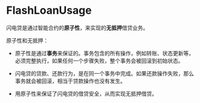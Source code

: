 # FlashLoanUsage

闪电贷是通过智能合约的**原子性**，来实现的**无抵押**借贷业务。

原子性和无抵押：

- 原子性是通过**事务**来保证的。事务包含的所有操作，例如转账、状态更新等，必须完整执行，如果任何一个步骤失败，整个事务会被回滚到初始状态。

- 闪电贷的贷款、还款行为，是在同一个事务中完成。如果还款操作失败，那么事务就会被回滚，相当于贷款操作也没有发生。

- 用原子性来保证了闪电贷的借贷安全，从而实现无抵押借贷。
